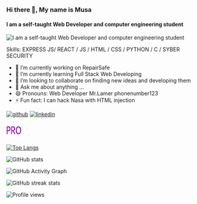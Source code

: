 ### Hi there 👋, My name is Musa
#### I am a self-taught Web Developer and computer engineering student
![I am a self-taught Web Developer and computer engineering student](https://www.freecodecamp.org/news/content/images/2019/07/panel-1-1.png)



Skills: EXPRESS JS/ REACT / JS / HTML / CSS / PYTHON / C / SYBER SECURITY

- 🔭 I’m currently working on RepairSafe 
- 🌱 I’m currently learning Full Stack Web Developing 
- 👯 I’m looking to collaborate on finding new ideas and developing them 
- 💬 Ask me about anything ...
- 😄 Pronouns: Web Developer Mr.Lamer phonenumber123
- ⚡ Fun fact: I can hack Nasa with HTML injection 


[<img src='https://cdn.jsdelivr.net/npm/simple-icons@3.0.1/icons/github.svg' alt='github' height='40'>](https://github.com/musasahinkundakci)  [<img src='https://cdn.jsdelivr.net/npm/simple-icons@3.0.1/icons/linkedin.svg' alt='linkedin' height='40'>](https://www.linkedin.com/in/musa-şahin-kundakci-2184271b4//)  

<a href='https://github.com/pricing'><img src='https://raw.githubusercontent.com/acervenky/animated-github-badges/master/assets/pro.gif' width='40' height='40'></a> 

[![Top Langs](https://github-readme-stats.vercel.app/api/top-langs/?username=musasahinkundakci)](https://github.com/anuraghazra/github-readme-stats)

![GitHub stats](https://github-readme-stats.vercel.app/api?username=musasahinkundakci&show_icons=true)  

![GitHub Activity Graph](https://activity-graph.herokuapp.com/graph?username=musasahinkundakci)  

![GitHub streak stats](https://github-readme-streak-stats.herokuapp.com/?user=musasahinkundakci)  

![Profile views](https://gpvc.arturio.dev/musasahinkundakci)  
